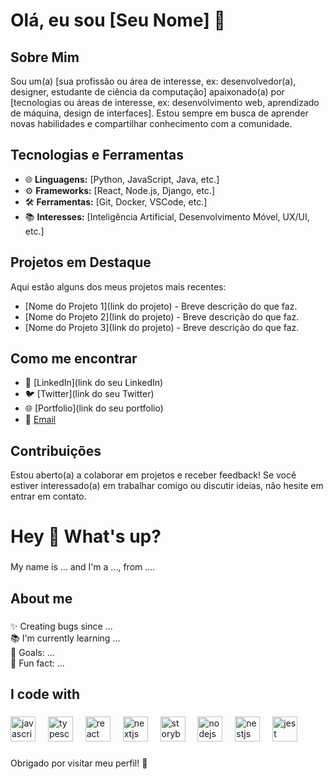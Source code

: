# Olá, eu sou [Seu Nome] 👋

## Sobre Mim

Sou um(a) [sua profissão ou área de interesse, ex: desenvolvedor(a), designer, estudante de ciência da computação] apaixonado(a) por [tecnologias ou áreas de interesse, ex: desenvolvimento web, aprendizado de máquina, design de interfaces]. Estou sempre em busca de aprender novas habilidades e compartilhar conhecimento com a comunidade.

## Tecnologias e Ferramentas

- 🌐 **Linguagens:** [Python, JavaScript, Java, etc.]
- ⚙️ **Frameworks:** [React, Node.js, Django, etc.]
- 🛠️ **Ferramentas:** [Git, Docker, VSCode, etc.]
- 📚 **Interesses:** [Inteligência Artificial, Desenvolvimento Móvel, UX/UI, etc.]

## Projetos em Destaque

Aqui estão alguns dos meus projetos mais recentes:

- [Nome do Projeto 1](link do projeto) - Breve descrição do que faz.
- [Nome do Projeto 2](link do projeto) - Breve descrição do que faz.
- [Nome do Projeto 3](link do projeto) - Breve descrição do que faz.

## Como me encontrar

- 💼 [LinkedIn](link do seu LinkedIn)
- 🐦 [Twitter](link do seu Twitter)
- 🌐 [Portfolio](link do seu portfolio)
- 📧 [Email](mailto:seuemail@example.com)

## Contribuições

Estou aberto(a) a colaborar em projetos e receber feedback! Se você estiver interessado(a) em trabalhar comigo ou discutir ideias, não hesite em entrar em contato.
<h1 align="left">Hey 👋 What's up?</h1>

###

<p align="left">My name is ... and I'm a ..., from ....</p>

###

<h2 align="left">About me</h2>

###

<p align="left">✨ Creating bugs since ...<br>📚 I'm currently learning ...<br>🎯 Goals: ...<br>🎲 Fun fact: ...</p>

###

<h2 align="left">I code with</h2>

###

<div align="left">
  <img src="https://cdn.jsdelivr.net/gh/devicons/devicon/icons/javascript/javascript-original.svg" height="40" alt="javascript logo"  />
  <img width="12" />
  <img src="https://cdn.jsdelivr.net/gh/devicons/devicon/icons/typescript/typescript-original.svg" height="40" alt="typescript logo"  />
  <img width="12" />
  <img src="https://cdn.jsdelivr.net/gh/devicons/devicon/icons/react/react-original.svg" height="40" alt="react logo"  />
  <img width="12" />
  <img src="https://cdn.jsdelivr.net/gh/devicons/devicon/icons/nextjs/nextjs-original.svg" height="40" alt="nextjs logo"  />
  <img width="12" />
  <img src="https://cdn.jsdelivr.net/gh/devicons/devicon/icons/storybook/storybook-original.svg" height="40" alt="storybook logo"  />
  <img width="12" />
  <img src="https://cdn.jsdelivr.net/gh/devicons/devicon/icons/nodejs/nodejs-original.svg" height="40" alt="nodejs logo"  />
  <img width="12" />
  <img src="https://cdn.jsdelivr.net/gh/devicons/devicon/icons/nestjs/nestjs-original.svg" height="40" alt="nestjs logo"  />
  <img width="12" />
  <img src="https://cdn.jsdelivr.net/gh/devicons/devicon/icons/jest/jest-plain.svg" height="40" alt="jest logo"  />
</div>

###
Obrigado por visitar meu perfil! 🚀
